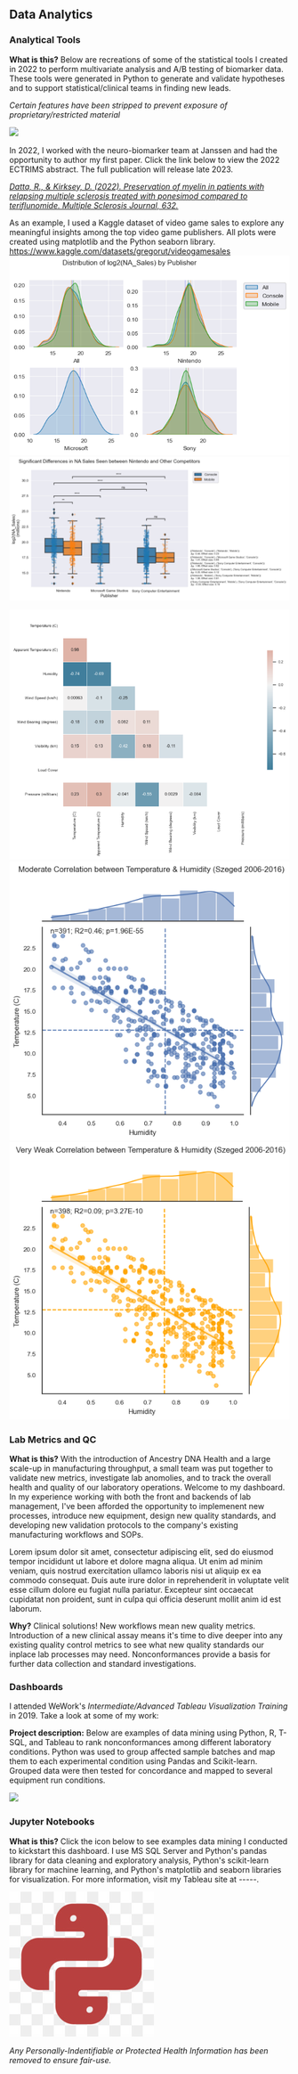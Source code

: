 ## Data Analytics

### Analytical Tools

**What is this?** Below are recreations of some of the statistical tools I created in 2022 to perform multivariate analysis and A/B testing of biomarker data. These tools were generated in Python to generate and validate hypotheses and to support statistical/clinical teams in finding new leads. 

<i>Certain features have been stripped to prevent exposure of proprietary/restricted material</i>

<img src="images/dummy_thumbnail.jpg?raw=true"/>

In 2022, I worked with the neuro-biomarker team at Janssen and had the opportunity to author my first paper. Click the link below to view the 2022 ECTRIMS abstract. The full publication will release late 2023.

<a href="https://journals.sagepub.com/doi/epub/10.1177/13524585221123687"><i>Datta, R., & Kirksey, D. (2022). Preservation of myelin in patients with relapsing multiple sclerosis treated with ponesimod compared to teriflunomide. Multiple Sclerosis Journal, 632.</i></a>

As an example, I used a Kaggle dataset of video game sales to explore any meaningful insights among the top video game publishers. All plots were created using matplotlib and the Python seaborn library. https://www.kaggle.com/datasets/gregorut/videogamesales
<img src="images/download (2).png?raw=true"/>
<img src="images/download (1).png?raw=true"/>

<img src="images/download (3).png?raw=true"/>
<img src="images/download (4).png?raw=true"/>
<img src="images/download (5).png?raw=true"/>

### Lab Metrics and QC

**What is this?** With the introduction of Ancestry DNA Health and a large scale-up in manufacturing throughput, a small team was put together to validate new metrics, investigate lab anomolies, and to track the overall health and quality of our laboratory operations. Welcome to my dashboard. In my experience working with both the front and backends of lab management, I've been afforded the opportunity to implemenent new processes, introduce new equipment, design new quality standards, and developing new validation protocols to the company's existing manufacturing workflows and SOPs.

Lorem ipsum dolor sit amet, consectetur adipiscing elit, sed do eiusmod tempor incididunt ut labore et dolore magna aliqua. Ut enim ad minim veniam, quis nostrud exercitation ullamco laboris nisi ut aliquip ex ea commodo consequat. Duis aute irure dolor in reprehenderit in voluptate velit esse cillum dolore eu fugiat nulla pariatur. Excepteur sint occaecat cupidatat non proident, sunt in culpa qui officia deserunt mollit anim id est laborum.

**Why?** Clinical solutions! New workflows mean new quality metrics. Introduction of a new clinical assay means it's time to dive deeper into any existing quality control metrics to see what new quality standards our inplace lab processes may need. Nonconformances provide a basis for further data collection and standard investigations.


### Dashboards

I attended WeWork's <i>Intermediate/Advanced Tableau Visualization Training</i> in 2019. Take a look at some of my work:

**Project description:** Below are examples of data mining using Python, R, T-SQL, and Tableau to rank nonconformances among different laboratory conditions. Python was used to group affected sample batches and map them to each experimental condition using Pandas and Scikit-learn. Grouped data were then tested for concordance and mapped to several equipment run conditions. 


<img src="images/dummy_thumbnail.jpg?raw=true"/>

### Jupyter Notebooks

**What is this?** Click the icon below to see examples data mining I conducted to kickstart this dashboard. I use MS SQL Server and Python's pandas library for data cleaning and exploratory analysis, Python's scikit-learn library for machine learning, and Python's matplotlib and seaborn libraries for visualization. For more information, visit my Tableau site at -----.

<a href="./jupyters.md"><img src="./images/transparent-python-icon-development-icon-5fc9238ae6f1e2.901731871607017354946.jpg"></a>


<i>Any Personally-Indentifiable or Protected Health Information has been removed to ensure fair-use. </i>

